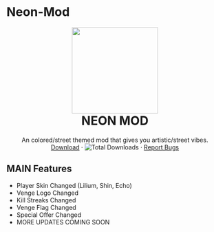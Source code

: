 # Neon-Mod
<p align="center" style="margin-bottom: 0px !important;">
  <img width="200" src="https://pasteboard.co/K0b88jp.png" align="center">
</p>

<h1 align="center" style="margin-top: 0px;">NEON MOD</h1>

 <p align="center">
    An colored/street themed mod that gives you artistic/street vibes.
    <br />
    <a href="https://github.com/DezGG/Neon-Mod/releases/latest/download/Neon.Mod.zip">Download</a>
    ·
    <img alt="Total Downloads" src="https://img.shields.io/github/downloads/dezgg/Neon-Mod/total?label=Downloads">
    ·
    <a href="https://github.com/DezGG/Neon-Mod/issues">Report Bugs</a>
  </p>
</p>

## MAIN Features
- Player Skin Changed (Lilium, Shin, Echo)
- Venge Logo Changed
- Kill Streaks Changed
- Venge Flag Changed
- Special Offer Changed
- MORE UPDATES COMING SOON
